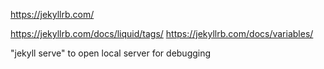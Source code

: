 https://jekyllrb.com/

https://jekyllrb.com/docs/liquid/tags/
https://jekyllrb.com/docs/variables/

"jekyll serve" to open local server for debugging